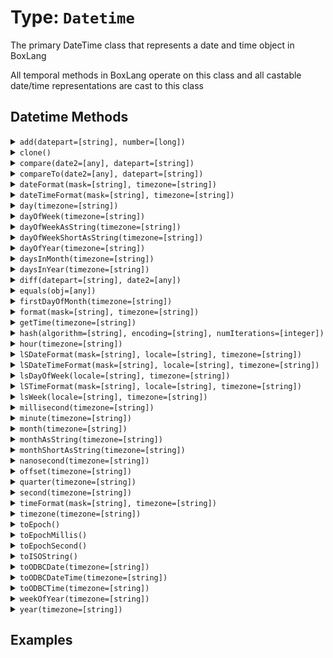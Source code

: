[comment]: # (Note: This documentation is generated dynamically in the build process.  To modify the contents, change the javadoc on the type class, itself)

# Type: `Datetime`

The primary DateTime class that represents a date and time object in BoxLang

 All temporal methods in BoxLang operate on this class and all castable date/time representations are cast to this class

## Datetime Methods

<details>
<summary><code>add(datepart=[string], number=[long])</code></summary>

Modifies a date object by date part and integer time unit

Arguments:

| Argument | Type | Required | Default |
|----------|------|----------|---------|
| `datepart` | `string` | `true` | `null` |
| `number` | `long` | `true` | `null` |

</details>
<details>
<summary><code>clone()</code></summary>


</details>
<details>
<summary><code>compare(date2=[any], datepart=[string])</code></summary>

Compares the difference between two dates - returning 0 if equal, -1 if date2 is less than date1 and 1 if the inverse

Arguments:

| Argument | Type | Required | Default |
|----------|------|----------|---------|
| `date2` | `any` | `true` | `null` |
| `datepart` | `string` | `false` | `null` |

</details>
<details>
<summary><code>compareTo(date2=[any], datepart=[string])</code></summary>

Compares the difference between two dates - returning 0 if equal, -1 if date2 is less than date1 and 1 if the inverse

Arguments:

| Argument | Type | Required | Default |
|----------|------|----------|---------|
| `date2` | `any` | `true` | `null` |
| `datepart` | `string` | `false` | `null` |

</details>
<details>
<summary><code>dateFormat(mask=[string], timezone=[string])</code></summary>

Formats a datetime, date or time

Arguments:

| Argument | Type | Required | Default |
|----------|------|----------|---------|
| `mask` | `string` | `false` | `null` |
| `timezone` | `string` | `false` | `null` |

</details>
<details>
<summary><code>dateTimeFormat(mask=[string], timezone=[string])</code></summary>

Formats a datetime, date or time

Arguments:

| Argument | Type | Required | Default |
|----------|------|----------|---------|
| `mask` | `string` | `false` | `null` |
| `timezone` | `string` | `false` | `null` |

</details>
<details>
<summary><code>day(timezone=[string])</code></summary>

Provides the BIF and member functions for all time unit request with no arguments

Arguments:

| Argument | Type | Required | Default |
|----------|------|----------|---------|
| `timezone` | `string` | `false` | `null` |

</details>
<details>
<summary><code>dayOfWeek(timezone=[string])</code></summary>

Provides the BIF and member functions for all time unit request with no arguments

Arguments:

| Argument | Type | Required | Default |
|----------|------|----------|---------|
| `timezone` | `string` | `false` | `null` |

</details>
<details>
<summary><code>dayOfWeekAsString(timezone=[string])</code></summary>

Provides the BIF and member functions for all time unit request with no arguments

Arguments:

| Argument | Type | Required | Default |
|----------|------|----------|---------|
| `timezone` | `string` | `false` | `null` |

</details>
<details>
<summary><code>dayOfWeekShortAsString(timezone=[string])</code></summary>

Provides the BIF and member functions for all time unit request with no arguments

Arguments:

| Argument | Type | Required | Default |
|----------|------|----------|---------|
| `timezone` | `string` | `false` | `null` |

</details>
<details>
<summary><code>dayOfYear(timezone=[string])</code></summary>

Provides the BIF and member functions for all time unit request with no arguments

Arguments:

| Argument | Type | Required | Default |
|----------|------|----------|---------|
| `timezone` | `string` | `false` | `null` |

</details>
<details>
<summary><code>daysInMonth(timezone=[string])</code></summary>

Provides the BIF and member functions for all time unit request with no arguments

Arguments:

| Argument | Type | Required | Default |
|----------|------|----------|---------|
| `timezone` | `string` | `false` | `null` |

</details>
<details>
<summary><code>daysInYear(timezone=[string])</code></summary>

Provides the BIF and member functions for all time unit request with no arguments

Arguments:

| Argument | Type | Required | Default |
|----------|------|----------|---------|
| `timezone` | `string` | `false` | `null` |

</details>
<details>
<summary><code>diff(datepart=[string], date2=[any])</code></summary>

Returns the numeric difference in the requested date part between two dates

Arguments:

| Argument | Type | Required | Default |
|----------|------|----------|---------|
| `datepart` | `string` | `true` | `null` |
| `date2` | `any` | `true` | `null` |

</details>
<details>
<summary><code>equals(obj=[any])</code></summary>

Indicates whether some other object is "equal to" this one.

Arguments:

| Argument | Type | Required | Default |
|----------|------|----------|---------|
| `obj` | `any` | `true` | `null` |

</details>
<details>
<summary><code>firstDayOfMonth(timezone=[string])</code></summary>

Provides the BIF and member functions for all time unit request with no arguments

Arguments:

| Argument | Type | Required | Default |
|----------|------|----------|---------|
| `timezone` | `string` | `false` | `null` |

</details>
<details>
<summary><code>format(mask=[string], timezone=[string])</code></summary>

Formats a datetime, date or time

Arguments:

| Argument | Type | Required | Default |
|----------|------|----------|---------|
| `mask` | `string` | `false` | `null` |
| `timezone` | `string` | `false` | `null` |

</details>
<details>
<summary><code>getTime(timezone=[string])</code></summary>

Provides the BIF and member functions for all time unit request with no arguments

Arguments:

| Argument | Type | Required | Default |
|----------|------|----------|---------|
| `timezone` | `string` | `false` | `null` |

</details>
<details>
<summary><code>hash(algorithm=[string], encoding=[string], numIterations=[integer])</code></summary>

Creates an algorithmic hash of an object

Arguments:

| Argument | Type | Required | Default |
|----------|------|----------|---------|
| `algorithm` | `string` | `false` | `MD5` |
| `encoding` | `string` | `false` | `utf-8` |
| `numIterations` | `integer` | `false` | `1` |

</details>
<details>
<summary><code>hour(timezone=[string])</code></summary>

Provides the BIF and member functions for all time unit request with no arguments

Arguments:

| Argument | Type | Required | Default |
|----------|------|----------|---------|
| `timezone` | `string` | `false` | `null` |

</details>
<details>
<summary><code>lSDateFormat(mask=[string], locale=[string], timezone=[string])</code></summary>

Formats a date in a locale-specific format

Arguments:

| Argument | Type | Required | Default |
|----------|------|----------|---------|
| `mask` | `string` | `false` | `null` |
| `locale` | `string` | `false` | `null` |
| `timezone` | `string` | `false` | `null` |

</details>
<details>
<summary><code>lSDateTimeFormat(mask=[string], locale=[string], timezone=[string])</code></summary>

Formats a date in a locale-specific format

Arguments:

| Argument | Type | Required | Default |
|----------|------|----------|---------|
| `mask` | `string` | `false` | `null` |
| `locale` | `string` | `false` | `null` |
| `timezone` | `string` | `false` | `null` |

</details>
<details>
<summary><code>lsDayOfWeek(locale=[string], timezone=[string])</code></summary>

Provides the Localized BIF and member functions for time units ( e.g.

different locales have different start days to the week )

Arguments:

| Argument | Type | Required | Default |
|----------|------|----------|---------|
| `locale` | `string` | `false` | `null` |
| `timezone` | `string` | `false` | `null` |

</details>
<details>
<summary><code>lSTimeFormat(mask=[string], locale=[string], timezone=[string])</code></summary>

Formats a date in a locale-specific format

Arguments:

| Argument | Type | Required | Default |
|----------|------|----------|---------|
| `mask` | `string` | `false` | `null` |
| `locale` | `string` | `false` | `null` |
| `timezone` | `string` | `false` | `null` |

</details>
<details>
<summary><code>lsWeek(locale=[string], timezone=[string])</code></summary>

Provides the Localized BIF and member functions for time units ( e.g.

different locales have different start days to the week )

Arguments:

| Argument | Type | Required | Default |
|----------|------|----------|---------|
| `locale` | `string` | `false` | `null` |
| `timezone` | `string` | `false` | `null` |

</details>
<details>
<summary><code>millisecond(timezone=[string])</code></summary>

Provides the BIF and member functions for all time unit request with no arguments

Arguments:

| Argument | Type | Required | Default |
|----------|------|----------|---------|
| `timezone` | `string` | `false` | `null` |

</details>
<details>
<summary><code>minute(timezone=[string])</code></summary>

Provides the BIF and member functions for all time unit request with no arguments

Arguments:

| Argument | Type | Required | Default |
|----------|------|----------|---------|
| `timezone` | `string` | `false` | `null` |

</details>
<details>
<summary><code>month(timezone=[string])</code></summary>

Provides the BIF and member functions for all time unit request with no arguments

Arguments:

| Argument | Type | Required | Default |
|----------|------|----------|---------|
| `timezone` | `string` | `false` | `null` |

</details>
<details>
<summary><code>monthAsString(timezone=[string])</code></summary>

Provides the BIF and member functions for all time unit request with no arguments

Arguments:

| Argument | Type | Required | Default |
|----------|------|----------|---------|
| `timezone` | `string` | `false` | `null` |

</details>
<details>
<summary><code>monthShortAsString(timezone=[string])</code></summary>

Provides the BIF and member functions for all time unit request with no arguments

Arguments:

| Argument | Type | Required | Default |
|----------|------|----------|---------|
| `timezone` | `string` | `false` | `null` |

</details>
<details>
<summary><code>nanosecond(timezone=[string])</code></summary>

Provides the BIF and member functions for all time unit request with no arguments

Arguments:

| Argument | Type | Required | Default |
|----------|------|----------|---------|
| `timezone` | `string` | `false` | `null` |

</details>
<details>
<summary><code>offset(timezone=[string])</code></summary>

Provides the BIF and member functions for all time unit request with no arguments

Arguments:

| Argument | Type | Required | Default |
|----------|------|----------|---------|
| `timezone` | `string` | `false` | `null` |

</details>
<details>
<summary><code>quarter(timezone=[string])</code></summary>

Provides the BIF and member functions for all time unit request with no arguments

Arguments:

| Argument | Type | Required | Default |
|----------|------|----------|---------|
| `timezone` | `string` | `false` | `null` |

</details>
<details>
<summary><code>second(timezone=[string])</code></summary>

Provides the BIF and member functions for all time unit request with no arguments

Arguments:

| Argument | Type | Required | Default |
|----------|------|----------|---------|
| `timezone` | `string` | `false` | `null` |

</details>
<details>
<summary><code>timeFormat(mask=[string], timezone=[string])</code></summary>

Formats a datetime, date or time

Arguments:

| Argument | Type | Required | Default |
|----------|------|----------|---------|
| `mask` | `string` | `false` | `null` |
| `timezone` | `string` | `false` | `null` |

</details>
<details>
<summary><code>timezone(timezone=[string])</code></summary>

Provides the BIF and member functions for all time unit request with no arguments

Arguments:

| Argument | Type | Required | Default |
|----------|------|----------|---------|
| `timezone` | `string` | `false` | `null` |

</details>
<details>
<summary><code>toEpoch()</code></summary>

Returns this date time in epoch time ( seconds )
</details>
<details>
<summary><code>toEpochMillis()</code></summary>

Returns this date time in epoch milliseconds
</details>
<details>
<summary><code>toEpochSecond()</code></summary>


</details>
<details>
<summary><code>toISOString()</code></summary>

Returns the date time representation as a string in the specified format mask
</details>
<details>
<summary><code>toODBCDate(timezone=[string])</code></summary>

Creates a DateTime object with the format set to ODBC Implicit format

Arguments:

| Argument | Type | Required | Default |
|----------|------|----------|---------|
| `timezone` | `string` | `false` | `null` |

</details>
<details>
<summary><code>toODBCDateTime(timezone=[string])</code></summary>

Creates a DateTime object with the format set to ODBC Implicit format

Arguments:

| Argument | Type | Required | Default |
|----------|------|----------|---------|
| `timezone` | `string` | `false` | `null` |

</details>
<details>
<summary><code>toODBCTime(timezone=[string])</code></summary>

Creates a DateTime object with the format set to ODBC Implicit format

Arguments:

| Argument | Type | Required | Default |
|----------|------|----------|---------|
| `timezone` | `string` | `false` | `null` |

</details>
<details>
<summary><code>weekOfYear(timezone=[string])</code></summary>

Provides the BIF and member functions for all time unit request with no arguments

Arguments:

| Argument | Type | Required | Default |
|----------|------|----------|---------|
| `timezone` | `string` | `false` | `null` |

</details>
<details>
<summary><code>year(timezone=[string])</code></summary>

Provides the BIF and member functions for all time unit request with no arguments

Arguments:

| Argument | Type | Required | Default |
|----------|------|----------|---------|
| `timezone` | `string` | `false` | `null` |

</details>


## Examples
